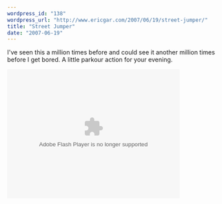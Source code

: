 ```yaml
---
wordpress_id: "138"
wordpress_url: "http://www.ericgar.com/2007/06/19/street-jumper/"
title: "Street Jumper"
date: "2007-06-19"
---
```

I've seen this a million times before and could see it another million times before I get bored. A little parkour action for your evening.

<embed src="http://www.collegehumor.com/moogaloop/moogaloop.swf?clip_id=1729490" quality="best" width="400" height="300" type="application/x-shockwave-flash"></embed>

